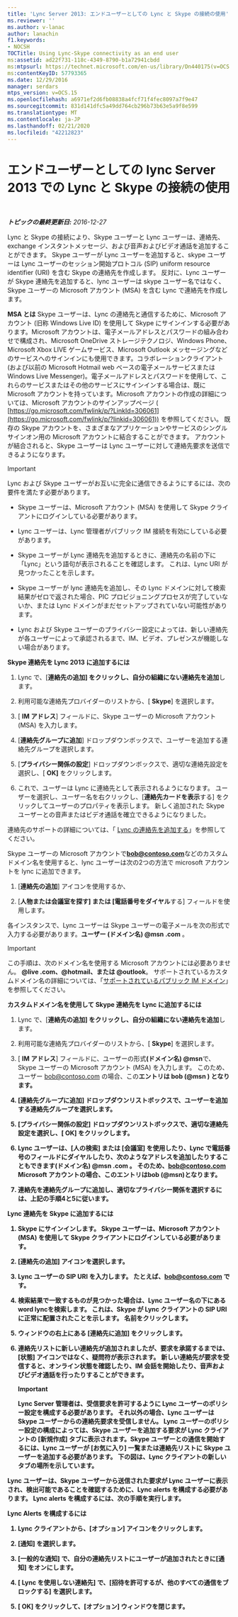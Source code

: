```yaml
---
title: 'Lync Server 2013: エンドユーザーとしての Lync と Skype の接続の使用'
ms.reviewer: ''
ms.author: v-lanac
author: lanachin
f1.keywords:
- NOCSH
TOCTitle: Using Lync-Skype connectivity as an end user
ms:assetid: ad22f731-118c-4349-8790-b1a72941cbdd
ms:mtpsurl: https://technet.microsoft.com/en-us/library/Dn440175(v=OCS.15)
ms:contentKeyID: 57793365
ms.date: 12/29/2016
manager: serdars
mtps_version: v=OCS.15
ms.openlocfilehash: a6971ef2d6fb08838a4fcf71f4fec8097a7f9e47
ms.sourcegitcommit: 831d141dfc5a49dd764cb296b73b63e5a9f8e599
ms.translationtype: MT
ms.contentlocale: ja-JP
ms.lasthandoff: 02/21/2020
ms.locfileid: "42212823"
---
```

<div data-xmlns="http://www.w3.org/1999/xhtml">

<div class="topic" data-xmlns="http://www.w3.org/1999/xhtml" data-msxsl="urn:schemas-microsoft-com:xslt" data-cs="https://msdn.microsoft.com/">

<div data-asp="https://msdn2.microsoft.com/asp">

# <a name="using-lync-skype-connectivity-in-lync-server-2013-as-an-end-user"></a>エンドユーザーとしての lync Server 2013 での Lync と Skype の接続の使用

</div>

<div id="mainSection">

<div id="mainBody">

<span> </span>

_**トピックの最終更新日:** 2016-12-27_

Lync と Skype の接続により、Skype ユーザーと Lync ユーザーは、連絡先、exchange インスタントメッセージ、および音声およびビデオ通話を追加することができます。 Skype ユーザーが Lync ユーザーを追加すると、skype ユーザーは Lync ユーザーのセッション開始プロトコル (SIP) uniform resource identifier (URI) を含む Skype の連絡先を作成します。 反対に、Lync ユーザーが Skype 連絡先を追加すると、lync ユーザーは skype ユーザー名ではなく、Skype ユーザーの Microsoft アカウント (MSA) を含む Lync で連絡先を作成します。

**MSA とは** Skype ユーザーは、Lync の連絡先と通信するために、Microsoft アカウント (旧称 Windows Live ID) を使用して Skype にサインインする必要があります。Microsoft アカウントは、電子メールアドレスとパスワードの組み合わせで構成され、Microsoft OneDrive ストレージテクノロジ、Windows Phone、Microsoft Xbox LIVE ゲームサービス、Microsoft Outlook メッセージングなどのサービスへのサインインにも使用できます。コラボレーションクライアント (および以前の Microsoft Hotmail web ベースの電子メールサービスまたは Windows Live Messenger)。電子メールアドレスとパスワードを使用して、これらのサービスまたはその他のサービスにサインインする場合は、既に Microsoft アカウントを持っています。Microsoft アカウントの作成の詳細については、Microsoft アカウントのサインアップページ ( [https://go.microsoft.com/fwlink/p/?LinkId=306061](https://go.microsoft.com/fwlink/p/?linkid=306061)) を参照してください。 既存の Skype アカウントを、さまざまなアプリケーションやサービスのシングルサインオン用の Microsoft アカウントに結合することができます。 アカウントが結合されると、Skype ユーザーは Lync ユーザーに対して連絡先要求を送信できるようになります。

<div>


> [!IMPORTANT]  
> Lync および Skype ユーザーがお互いに完全に通信できるようにするには、次の要件を満たす必要があります。 
> <UL>
> <LI>
> <P>Skype ユーザーは、Microsoft アカウント (MSA) を使用して Skype クライアントにログインしている必要があります。</P>
> <LI>
> <P>Lync ユーザーは、Lync 管理者がパブリック IM 接続を有効にしている必要があります。</P>
> <LI>
> <P>Skype ユーザーが Lync 連絡先を追加するときに、連絡先の名前の下に「Lync」という語句が表示されることを確認します。 これは、Lync URI が見つかったことを示します。</P>
> <LI>
> <P>Skype ユーザーが lync 連絡先を追加し、その Lync ドメインに対して検索結果がゼロで返された場合、PIC プロビジョニングプロセスが完了していないか、または Lync ドメインがまだセットアップされていない可能性があります。</P>
> <LI>
> <P>Lync および Skype ユーザーのプライバシー設定によっては、新しい連絡先が各ユーザーによって承認されるまで、IM、ビデオ、プレゼンスが機能しない場合があります。</P></LI></UL>



</div>

**Skype 連絡先を Lync 2013 に追加するには**

1.  Lync で、[**連絡先の追加] をクリックし、自分の組織にない連絡先を追加**します。

2.  利用可能な連絡先プロバイダーのリストから、[ **Skype**] を選択します。

3.  [ **IM アドレス**] フィールドに、Skype ユーザーの Microsoft アカウント (MSA) を入力します。

4.  [**連絡先グループに追加**] ドロップダウンボックスで、ユーザーを追加する連絡先グループを選択します。

5.  [**プライバシー関係の設定**] ドロップダウンボックスで、適切な連絡先設定を選択し、[ **OK]** をクリックします。

6.  これで、ユーザーは Lync に連絡先として表示されるようになります。 ユーザーを選択し、ユーザー名を右クリックし、[**連絡先カードを表示**する] をクリックしてユーザーのプロパティを表示します。 新しく追加された Skype ユーザーとの音声またはビデオ通話を確立できるようになりました。

連絡先のサポートの詳細については、「 [Lync の連絡先を追加する](https://support.office.com/article/add-a-contact-ae55b88d-b9af-48da-bffe-7cc720a5059a)」を参照してください。

Skype ユーザーの Microsoft アカウントで<strong>bob@contoso.com</strong>などのカスタムドメイン名を使用すると、lync ユーザーは次の2つの方法で microsoft アカウントを lync に追加できます。

1.  [**連絡先の追加**] アイコンを使用するか、

2.  [**人物または会議室を探す] または [電話番号をダイヤル**する] フィールドを使用します。

各インスタンスで、Lync ユーザーは Skype ユーザーの電子メールを次の形式で入力する必要があります。<strong>ユーザー (ドメイン名) @msn .com</strong> 。

<div>


> [!IMPORTANT]  
> この手順は、次のドメイン名を使用する Microsoft アカウントには必要ありません。 <STRONG>@live .com、@hotmail、または @outlook</STRONG>。 サポートされているカスタムドメイン名の詳細については、「<A href="https://support.microsoft.com/kb/897567">サポートされているパブリック IM ドメイン</A>」を参照してください。



</div>

**カスタムドメイン名を使用して Skype 連絡先を Lync に追加するには**

1.  Lync で、[**連絡先の追加] をクリックし、自分の組織にない連絡先を追加**します。

2.  利用可能な連絡先プロバイダーのリストから、[ **Skype**] を選択します。

3.  [ **IM アドレス**] フィールドに、ユーザーの形式<strong>(ドメイン名) @msn</strong>で、Skype ユーザーの Microsoft アカウント (MSA) を入力します。 このため、ユーザー bob@contoso.com の場合、この<strong>エントリは bob (@msn<strong> ) となります。

4.  [**連絡先グループに追加**] ドロップダウンリストボックスで、ユーザーを追加する連絡先グループを選択します。

5.  [**プライバシー関係の設定**] ドロップダウンリストボックスで、適切な連絡先設定を選択し、[ **OK]** をクリックします。

6.  Lync ユーザーは、[人の検索] または [会議室] を使用したり、Lync で**電話番号の**フィールドにダイヤルしたり、次のようなアドレスを追加したりすることもできます<strong>(ドメイン名) @msn .com</strong> 。 そのため、bob@contoso.com Microsoft アカウントの場合、このエントリは<strong>bob (@msn)</strong>となります。

7.  連絡先を連絡先グループに追加し、適切なプライバシー関係を選択するには、上記の手順4と5に従います。

**Lync 連絡先を Skype に追加するには**

1.  Skype にサインインします。 Skype ユーザーは、Microsoft アカウント (MSA) を使用して Skype クライアントにログインしている必要があります。

2.  [連絡先の追加] アイコンを選択します。

3.  Lync ユーザーの SIP URI を入力します。 たとえば、bob@contoso.com です。

4.  検索結果で一致するものが見つかった場合は、Lync ユーザー名の下にある word **lync**を検索します。 これは、Skype が Lync クライアントの SIP URI に正常に配置されたことを示します。 名前をクリックします。

5.  ウィンドウの右上にある [連絡先に追加] をクリックします。

6.  連絡先リストに新しい連絡先が追加されましたが、要求を承諾するまでは、[状態] アイコンではなく、疑問符が表示されます。 新しい連絡先が要求を受信すると、オンライン状態を確認したり、IM 会話を開始したり、音声およびビデオ通話を行ったりすることができます。
    
    <div>
    

    > [!IMPORTANT]  
    > Lync Server 管理者は、受信要求を許可するように Lync ユーザーのポリシー設定を構成する必要があります。 それ以外の場合、Lync ユーザーは Skype ユーザーからの連絡先要求を受信しません。 Lync ユーザーのポリシー設定の構成によっては、Skype ユーザーを追加する要求が Lync クライアントの [<STRONG>新規作成</STRONG>] タブに表示されます。Skype ユーザーとの通信を開始するには、Lync ユーザーが [お気に入り] 一覧または連絡先リストに Skype ユーザーを追加する必要があります。 下の図は、Lync クライアントの<STRONG>新しい</STRONG>タブの場所を示しています。

    
    </div>

Lync ユーザーは、Skype ユーザーから送信された要求が Lync ユーザーに表示され、検出可能であることを確認するために、Lync alerts を構成する必要があります。 Lync alerts を構成するには、次の手順を実行します。

**Lync Alerts を構成するには**

1.  Lync クライアントから、[**オプション**] アイコンをクリックします。

2.  [**通知**] を選択します。

3.  [**一般的な通知**] で、自分の**連絡先リストにユーザーが追加されたときに**[通知] をオンにします。

4.  [ **Lync を使用しない連絡先**] で、[**招待を許可するが、他のすべての通信をブロックする**] を選択します。

5.  [ **OK]** をクリックして、[オプション] ウィンドウを閉じます。

</div>

<span> </span>

</div>

</div>

</div>

